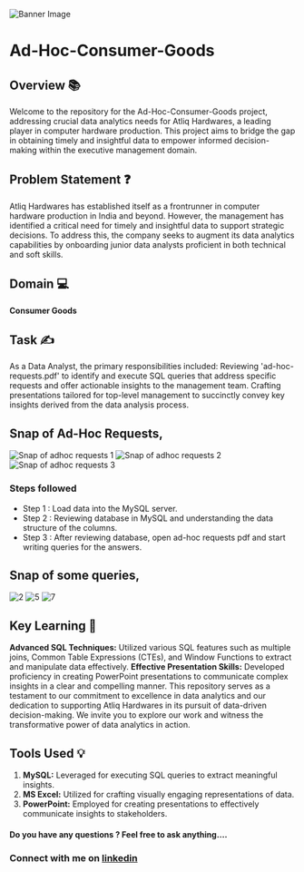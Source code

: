 ![Banner Image](https://github.com/Ankit-KY/Consumer_Goods_Analytics/assets/148628279/31bf79cb-acd5-4677-ac60-d38c8c40dfd6)

# Ad-Hoc-Consumer-Goods
## Overview 📚
Welcome to the repository for the Ad-Hoc-Consumer-Goods project, addressing crucial data analytics needs for Atliq Hardwares, a leading player in computer hardware production. This project aims to bridge the gap in obtaining timely and insightful data to empower informed decision-making within the executive management domain.

## Problem Statement ❓
Atliq Hardwares has established itself as a frontrunner in computer hardware production in India and beyond. However, the management has identified a critical need for timely and insightful data to support strategic decisions. To address this, the company seeks to augment its data analytics capabilities by onboarding junior data analysts proficient in both technical and soft skills.

## Domain 💻
**Consumer Goods**

## Task ✍
As a Data Analyst, the primary responsibilities included:
Reviewing 'ad-hoc-requests.pdf' to identify and execute SQL queries that address specific requests and offer actionable insights to the management team.
Crafting presentations tailored for top-level management to succinctly convey key insights derived from the data analysis process.

## Snap of Ad-Hoc Requests,

![Snap of adhoc requests 1](https://github.com/Ankit-KY/Consumer_Goods_Analytics/assets/148628279/380647f8-15ee-4625-989d-b3569b8c821b)
![Snap of adhoc requests 2](https://github.com/Ankit-KY/Consumer_Goods_Analytics/assets/148628279/14443e5e-bde7-412f-9d1e-a050b8470440)
![Snap of adhoc requests 3](https://github.com/Ankit-KY/Consumer_Goods_Analytics/assets/148628279/adff26e2-ca5e-407e-92e3-5a084acdca0a)

### Steps followed 

- Step 1 : Load data into the MySQL server.
- Step 2 : Reviewing database in MySQL and understanding the data structure of the columns.
- Step 3 : After reviewing database, open ad-hoc requests pdf and start writing queries for the answers.

## Snap of some queries,

![2](https://github.com/Ankit-KY/Consumer_Goods_Analytics/assets/148628279/99d7f6bf-980d-4d0f-9c64-2b4cb2f8f690)
![5](https://github.com/Ankit-KY/Consumer_Goods_Analytics/assets/148628279/b95e8cfa-23e5-473b-8391-3a5ba08244c8)
![7](https://github.com/Ankit-KY/Consumer_Goods_Analytics/assets/148628279/eb236baf-6448-4192-9057-372eaf38c577)

## Key Learning 📗
**Advanced SQL Techniques:** Utilized various SQL features such as multiple joins, Common Table Expressions (CTEs), and Window Functions to extract and manipulate data effectively.
**Effective Presentation Skills:** Developed proficiency in creating PowerPoint presentations to communicate complex insights in a clear and compelling manner.
This repository serves as a testament to our commitment to excellence in data analytics and our dedication to supporting Atliq Hardwares in its pursuit of data-driven decision-making. We invite you to explore our work and witness the transformative power of data analytics in action.


## Tools Used 💡
1. **MySQL:** Leveraged for executing SQL queries to extract meaningful insights.
2. **MS Excel:** Utilized for crafting visually engaging representations of data.
3. **PowerPoint:** Employed for creating presentations to effectively communicate insights to stakeholders.

#### Do you have  any questions ? Feel free to ask anything….
### Connect with me on [linkedin](https://www.linkedin.com/in/ankit-kumar-yadav3027)
